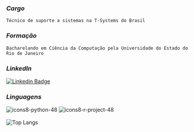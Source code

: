 ### _Cargo_
```
Técnico de suporte a sistemas na T-Systems do Brasil
```
### _Formação_
```
Bacharelando em Ciência da Computação pela Universidade do Estado do Rio de Janeiro
```
### _LinkedIn_
[![Linkedin Badge](https://img.shields.io/badge/Linkedin-323330?style=for-the-badge&logo=linkedin&logoColor=blue)](https://www.linkedin.com/in/rafaelmanteigabalbino/) &nbsp;

### _Linguagens_
![icons8-python-48](https://user-images.githubusercontent.com/25599308/219158898-43964b1f-e7b9-479c-9d42-551d5b244e28.png)
![icons8-r-project-48](https://user-images.githubusercontent.com/25599308/219160932-e07da749-8620-4abb-9c80-f2bb6f39b230.png)
<br><br>
![Top Langs](https://github-readme-stats.vercel.app/api/top-langs/?username=fael0306&layout=compact)
